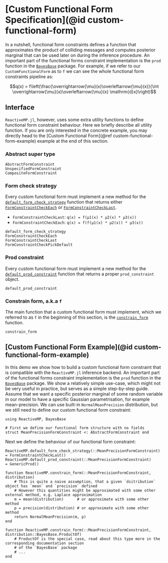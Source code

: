 # [Custom Functional Form Specification](@id custom-functional-form)

In a nutshell, functional form constraints defines a function that approximates the product of colliding messages and computes posterior marginal that can be used later on during the inference procedure. An important part of the functional forms constraint implementation is the `prod` function in the [`BayesBase`](https://reactivebayes.github.io/BayesBase.jl/stable/) package. For example, if we refer to our `CustomFunctionalForm` as to `f` we can see the whole functional form constraints pipeline as:

```math
q(x) = f\left(\frac{\overrightarrow{\mu}(x)\overleftarrow{\mu}(x)}{\int \overrightarrow{\mu}(x)\overleftarrow{\mu}(x) \mathrm{d}x}\right)
```

## Interface

`ReactiveMP.jl`, however, uses some extra utility functions to define functional form constraint behaviour. Here we briefly describe all utility function. If you are only interested in the concrete example, you may directly head to the [Custom Functional Form](@ref custom-functional-form-example) example at the end of this section.

### Abstract super type

```@docs 
AbstractFormConstraint
UnspecifiedFormConstraint
CompositeFormConstraint
```
 
### Form check strategy

Every custom functional form must implement a new method for the [`default_form_check_strategy`](@ref) function that returns either [`FormConstraintCheckEach`](@ref) or [`FormConstraintCheckLast`](@ref).

- `FormConstraintCheckLast`: `q(x) = f(μ1(x) * μ2(x) * μ3(x))`
- `FormConstraintCheckEach`: `q(x) = f(f(μ1(x) * μ2(x)) * μ3(x))`

```@docs 
default_form_check_strategy
FormConstraintCheckEach
FormConstraintCheckLast
FormConstraintCheckPickDefault
```

### Prod constraint 

Every custom functional form must implement a new method for the [`default_prod_constraint`](@ref) function that returns a proper `prod_constraint` object.

```@docs 
default_prod_constraint
```

### Constrain form, a.k.a `f`

The main function that a custom functional form must implement, which we referred to as `f` in the beginning of this section, is the [`constrain_form`](@ref) function.

```@docs
constrain_form
```

## [Custom Functional Form Example](@id custom-functional-form-example)

In this demo we show how to build a custom functional form constraint that is compatible with the `ReactiveMP.jl` inference backend. An important part of the functional forms constraint implementation is the `prod` function in the [`BayesBase`](https://reactivebayes.github.io/BayesBase.jl/stable/) package. We show a relatively simple use-case, which might not be very useful in practice, but serves as a simple step-by-step guide. Assume that we want a specific posterior marginal of some random variable in our model to have a specific Gaussian parametrisation, for example mean-precision. We can use built-in `NormalMeanPrecision` distribution, but we still need to define our custom functional form constraint:

```@example custom-functional-form-example
using ReactiveMP, BayesBase

# First we define our functional form structure with no fields
struct MeanPrecisionFormConstraint <: AbstractFormConstraint end
```

Next we define the behaviour of our functional form constraint:

```@example custom-functional-form-example
ReactiveMP.default_form_check_strategy(::MeanPrecisionFormConstraint)   = FormConstraintCheckLast()
ReactiveMP.default_prod_constraint(::MeanPrecisionFormConstraint)       = GenericProd()

function ReactiveMP.constrain_form(::MeanPrecisionFormConstraint, distribution) 
    # This is quite a naive assumption, that a given `dsitribution` object has `mean` and `precision` defined
    # However this quantities might be approximated with some other external method, e.g. Laplace approximation
    m = mean(distribution)      # or approximate with some other method
    p = precision(distribution) # or approximate with some other method
    return NormalMeanPrecision(m, p)
end

function ReactiveMP.constrain_form(::MeanPrecisionFormConstraint, distribution::BayesBase.ProductOf)
    # ProductOf is the special case, read about this type more in the corresponding documentation section
    # of the `BayesBase` package
    # ... 
end
```



